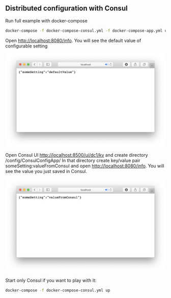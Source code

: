 ## Distributed configuration with Consul
Run full example with docker-compose
```bash
docker-compose -f docker-compose-consul.yml -f docker-compose-app.yml up
```

Open [http://localhost:8080/info](http://localhost:8080/info). You will see the default value of configurable setting

![defaultValue](static/defaultValue.png "defaultValue")

Open Consul UI [http://localhost:8500/ui/dc1/kv](http://localhost:8500/ui/dc1/kv) and create directory /config/ConsulConfigApp/
In that directory create key/value pair someSetting:valueFromConsul and open [http://localhost:8080/info](http://localhost:8080/info).
You will see the value you just saved in Consul.

![valueFromConsul](static/valueFromConsul.png "valueFromConsul")


Start only Consul if you want to play with it:
```bash
docker-compose -f docker-compose-consul.yml up
```